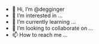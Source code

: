 - 👋 Hi, I’m @degginger
- 👀 I’m interested in ...
- 🌱 I’m currently learning ...
- 💞️ I’m looking to collaborate on ...
- 📫 How to reach me ...

<!---
degginger/degginger is a ✨ special ✨ repository because its `README.md` (this file) appears on your GitHub profile.
You can click the Preview link to take a look at your changes.
--->
